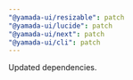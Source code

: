 ```yaml
---
"@yamada-ui/resizable": patch
"@yamada-ui/lucide": patch
"@yamada-ui/next": patch
"@yamada-ui/cli": patch
---
```


Updated dependencies.
